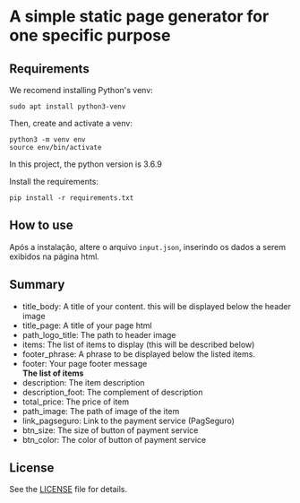 # A simple static page generator for one specific purpose

## Requirements

We recomend installing Python's venv:
```
sudo apt install python3-venv
```

Then, create and activate a venv:
```
python3 -m venv env
source env/bin/activate
```
In this project, the python version is 3.6.9

Install the requirements:
```
pip install -r requirements.txt
```

## How to use

Após a instalação, altere o arquivo ```input.json```, inserindo os dados a serem exibidos na página html.

## Summary

-  title_body: A title of your content. this will be displayed below the header image   
-  title_page: A title of your page html  
-  path_logo_title: The path to header image  
-  items: The list of items to display (this will be described below)   
-  footer_phrase: A phrase to be displayed below the listed items.   
-  footer: Your page footer message   
**The list of items**
-  description: The item description
-  description_foot: The complement of description
-  total_price: The price of item
-  path_image: The path of image of the item
-  link_pagseguro: Link to the payment service (PagSeguro)
-  btn_size: The size of button of payment service
-  btn_color: The color of button of payment service



## License
See the [LICENSE](LICENSE) file for details.
